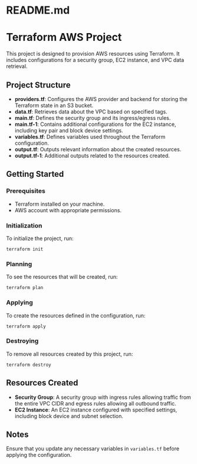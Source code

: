 # README.md

# Terraform AWS Project

This project is designed to provision AWS resources using Terraform. It includes configurations for a security group, EC2 instance, and VPC data retrieval.

## Project Structure

- **providers.tf**: Configures the AWS provider and backend for storing the Terraform state in an S3 bucket.
- **data.tf**: Retrieves data about the VPC based on specified tags.
- **main.tf**: Defines the security group and its ingress/egress rules.
- **main.tf-1**: Contains additional configurations for the EC2 instance, including key pair and block device settings.
- **variables.tf**: Defines variables used throughout the Terraform configuration.
- **output.tf**: Outputs relevant information about the created resources.
- **output.tf-1**: Additional outputs related to the resources created.

## Getting Started

### Prerequisites

- Terraform installed on your machine.
- AWS account with appropriate permissions.

### Initialization

To initialize the project, run:

```
terraform init
```

### Planning

To see the resources that will be created, run:

```
terraform plan
```

### Applying

To create the resources defined in the configuration, run:

```
terraform apply
```

### Destroying

To remove all resources created by this project, run:

```
terraform destroy
```

## Resources Created

- **Security Group**: A security group with ingress rules allowing traffic from the entire VPC CIDR and egress rules allowing all outbound traffic.
- **EC2 Instance**: An EC2 instance configured with specified settings, including block device and subnet selection.

## Notes

Ensure that you update any necessary variables in `variables.tf` before applying the configuration.
